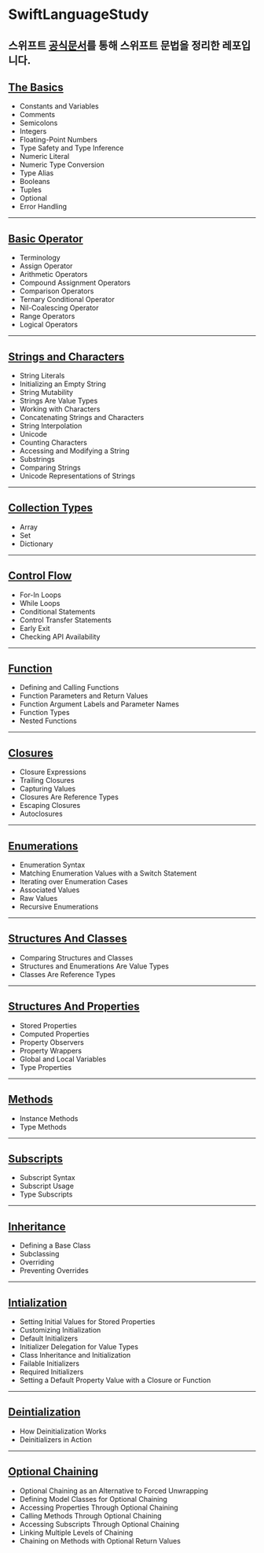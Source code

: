 # SwiftLanguageStudy
스위프트 <a href = "https://docs.swift.org/swift-book/LanguageGuide/TheBasics.html">공식문서</a>를 통해 스위프트 문법을 정리한 레포입니다.
---
## <a href = "https://github.com/dlwnsgurz/SwiftLanguageStudy/blob/master/The%20Basics.swift">The Basics</a>
- Constants and Variables
- Comments
- Semicolons
- Integers
- Floating-Point Numbers
- Type Safety and Type Inference
- Numeric Literal
- Numeric Type Conversion
- Type Alias
- Booleans
- Tuples
- Optional
- Error Handling
---
## <a href = "https://github.com/dlwnsgurz/SwiftLanguageStudy/blob/master/Basic%20Operator.swift">Basic Operator</a>
- Terminology
- Assign Operator
- Arithmetic Operators
- Compound Assignment Operators
- Comparison Operators
- Ternary Conditional Operator
- Nil-Coalescing Operator
- Range Operators
- Logical Operators
---
## <a href = "https://github.com/dlwnsgurz/SwiftLanguageStudy/blob/master/Strings%20and%20Characters.swift">Strings and Characters</a>
- String Literals
- Initializing an Empty String
- String Mutability
- Strings Are Value Types
- Working with Characters
- Concatenating Strings and Characters
- String Interpolation
- Unicode
- Counting Characters
- Accessing and Modifying a String
- Substrings
- Comparing Strings
- Unicode Representations of Strings
---
## <a href = "https://github.com/dlwnsgurz/SwiftLanguageStudy/blob/master/Collection%20Types.swift">Collection Types</a>
- Array
- Set
- Dictionary
---
## <a href = "https://github.com/dlwnsgurz/SwiftLanguageStudy/blob/master/Control%20Flow.swift">Control Flow</a>
- For-In Loops
- While Loops
- Conditional Statements
- Control Transfer Statements
- Early Exit
- Checking API Availability
---
## <a href = "https://github.com/dlwnsgurz/SwiftLanguageStudy/blob/master/Functions.swift">Function</a>
- Defining and Calling Functions
- Function Parameters and Return Values
- Function Argument Labels and Parameter Names
- Function Types
- Nested Functions
---
## <a href = "https://github.com/dlwnsgurz/SwiftLanguageStudy/blob/master/Closures.swift">Closures</a>
- Closure Expressions
- Trailing Closures
- Capturing Values
- Closures Are Reference Types
- Escaping Closures
- Autoclosures
---
## <a href = "https://github.com/dlwnsgurz/SwiftLanguageStudy/blob/master/Enumerations.swift">Enumerations</a>
- Enumeration Syntax
- Matching Enumeration Values with a Switch Statement
- Iterating over Enumeration Cases
- Associated Values
- Raw Values
- Recursive Enumerations
---
## <a href = "https://github.com/dlwnsgurz/SwiftLanguageStudy/blob/master/Structures%20and%20Classes.swift">Structures And Classes</a>
- Comparing Structures and Classes
- Structures and Enumerations Are Value Types
- Classes Are Reference Types
---
## <a href = "https://github.com/dlwnsgurz/SwiftLanguageStudy/blob/master/Properties.swift">Structures And Properties</a>
- Stored Properties
- Computed Properties
- Property Observers
- Property Wrappers
- Global and Local Variables
- Type Properties
---
## <a href = "https://github.com/dlwnsgurz/SwiftLanguageStudy/blob/master/Methods.swift">Methods</a>
- Instance Methods
- Type Methods
---
## <a href = "https://github.com/dlwnsgurz/SwiftLanguageStudy/blob/master/Subscripts.swift">Subscripts</a>
- Subscript Syntax
- Subscript Usage
- Type Subscripts
---
## <a href = "https://github.com/dlwnsgurz/SwiftLanguageStudy/blob/master/Inheritance.swift">Inheritance</a>
- Defining a Base Class
- Subclassing
- Overriding
- Preventing Overrides
---
## <a href = "https://github.com/dlwnsgurz/SwiftLanguageStudy/blob/master/Initialization.swift">Intialization</a>
- Setting Initial Values for Stored Properties
- Customizing Initialization
- Default Initializers
- Initializer Delegation for Value Types
- Class Inheritance and Initialization
- Failable Initializers
- Required Initializers
- Setting a Default Property Value with a Closure or Function
---
## <a href = "https://github.com/dlwnsgurz/SwiftLanguageStudy/blob/master/Deinitialization.swift">Deintialization</a>
- How Deinitialization Works
- Deinitializers in Action
---
## <a href = "https://github.com/dlwnsgurz/SwiftLanguageStudy/blob/master/Optional%20Chaining.swift">Optional Chaining</a>
- Optional Chaining as an Alternative to Forced Unwrapping
- Defining Model Classes for Optional Chaining
- Accessing Properties Through Optional Chaining
- Calling Methods Through Optional Chaining
- Accessing Subscripts Through Optional Chaining
- Linking Multiple Levels of Chaining
- Chaining on Methods with Optional Return Values
